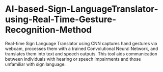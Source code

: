 # AI-based-Sign-LanguageTranslator-using-Real-Time-Gesture-Recognition-Method
Real-time Sign Language Translator using CNN captures hand gestures via webcam, processes them with a trained Convolutional Neural Network, and translates them into text and speech outputs. This tool aids communication between individuals with hearing or speech impairments and those unfamiliar with sign language.
